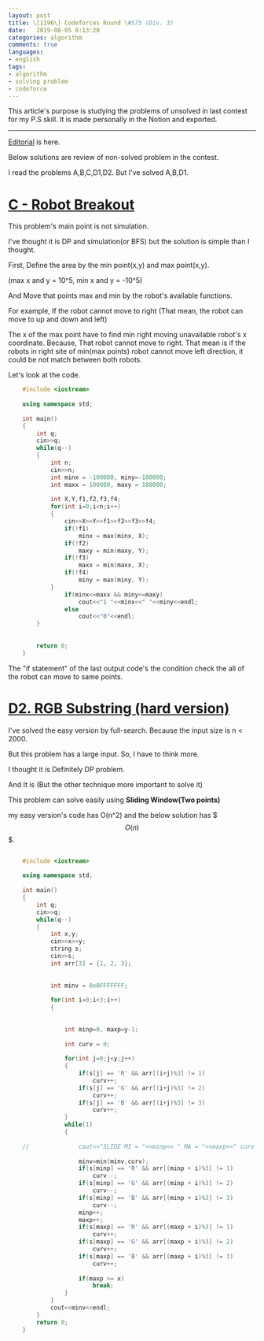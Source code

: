 ```yaml
---
layout: post
title: \[1196\] Codeforces Round \#575 (Div. 3)
date:   2019-08-05 8:13:20
categories: algorithm
comments: true
languages:
- english
tags:
- algorithm
- solving problem
- codeforce
---
```


This article's purpose is studying the problems of unsolved in last contest for my P.S skill.
It is made personally in the Notion and exported.

------

[Editorial](https://codeforces.com/blog/entry/68642) is here.

Below solutions are review of non-solved problem in the contest.

I read the problems A,B,C,D1,D2. But I've solved A,B,D1.

 

# [C - Robot Breakout](https://codeforces.com/contest/1196/problem/C)

This problem's main point is not simulation.

I've thought it is DP and simulation(or BFS) but the solution is simple than I thought.

First, Define the area by the min point(x,y) and max point(x,y).

(max x and y = 10^5, min x and y = -10^5)

And Move that points max and min by the robot's available functions.

For example, If the robot cannot move to right (That mean, the robot can move to up and down and left)

The x of the max point have to find min right moving unavailable robot's x coordinate. Because, That robot cannot move to right. That mean is if the robots in right site of min(max points) robot cannot move left direction, it could be not match between both robots.

Let's look at the code.

```c++
    #include <iostream>
    
    using namespace std;
    
    int main()
    {
    	int q;
    	cin>>q;
    	while(q--)
    	{
    		int n;
    		cin>>n;
    		int minx = -100000, miny=-100000;
    		int maxx = 100000, maxy = 100000;
    
    		int X,Y,f1,f2,f3,f4;
    		for(int i=0;i<n;i++)
    		{
    			cin>>X>>Y>>f1>>f2>>f3>>f4;
    			if(!f1)
    				minx = max(minx, X);
    			if(!f2)
    				maxy = min(maxy, Y);
    			if(!f3) 
    				maxx = min(maxx, X);
    			if(!f4)
    				miny = max(miny, Y);
    		}
    			if(minx<=maxx && miny<=maxy)
    				cout<<"1 "<<minx<<" "<<miny<<endl;
    			else
    				cout<<"0"<<endl;		
    	}
    
    
    	return 0;
    } 
```
The "if statement" of the last output code's the condition check the all of the robot can move to same points.

# [D2. RGB Substring (hard version)](https://codeforces.com/contest/1196/problem/D2)

I've solved the easy version by full-search. Because the input size is n < 2000.

But this problem has a large input. So, I have to think more.

I thought it is Definitely DP problem.

And It is (But the other technique more important to solve it)

This problem can solve easily using **Sliding Window(Two points)**

my easy version's code has O(n^2) and the below solution has $$$O(n)$$$.

```c++

    #include <iostream>
    
    using namespace std;
    
    int main()
    {
    	int q;
    	cin>>q;
    	while(q--)
    	{
    		int x,y;
    		cin>>x>>y;
    		string s;
    		cin>>s;
    		int arr[3] = {1, 2, 3};
    		
    			
    		int minv = 0x0FFFFFFF;
    
    		for(int i=0;i<3;i++)
    		{
    
    
    			int minp=0, maxp=y-1;
    			
    			int curv = 0;	
    			
    			for(int j=0;j<y;j++)
    			{
    				if(s[j] == 'R' && arr[(i+j)%3] != 1)
    					curv++;
    				if(s[j] == 'G' && arr[(i+j)%3] != 2)
    					curv++;
    				if(s[j] == 'B' && arr[(i+j)%3] != 3)
    					curv++;
    			}
    			while(1)
    			{
    
    //				cout<<"SLIDE MI = "<<minp<< " MA = "<<maxp<<" curv = "<<curv<<endl;
    				
    				minv=min(minv,curv);
    				if(s[minp] == 'R' && arr[(minp + i)%3] != 1)
    					curv--;	
    				if(s[minp] == 'G' && arr[(minp + i)%3] != 2)
    					curv--;	
    				if(s[minp] == 'B' && arr[(minp + i)%3] != 3)
    					curv--;
    				minp++;
    				maxp++;
    				if(s[maxp] == 'R' && arr[(maxp + i)%3] != 1)
    					curv++;
    				if(s[maxp] == 'G' && arr[(maxp + i)%3] != 2)
    					curv++;
    				if(s[maxp] == 'B' && arr[(maxp + i)%3] != 3)
    					curv++;
    
    				if(maxp >= x)
    					break;	
    			}	
    		}
    		cout<<minv<<endl;
    	}
    	return 0;
    }

```